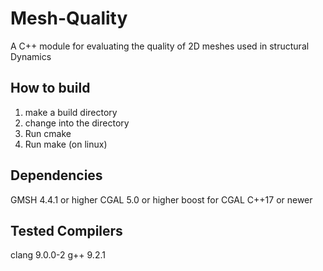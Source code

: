 # Mesh-Quality
A C++ module for evaluating the quality of 2D meshes used in structural Dynamics

## How to build
1. make a build directory
2. change into the directory
3. Run cmake
4. Run make (on linux)

## Dependencies
GMSH 4.4.1 or higher
CGAL 5.0 or higher
boost for CGAL
C++17 or newer

## Tested Compilers
clang 9.0.0-2
g++ 9.2.1
